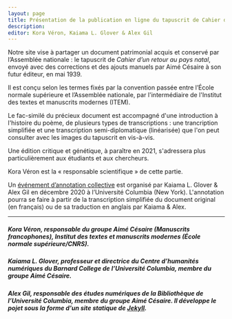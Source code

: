 ```yaml
---
layout: page
title: Présentation de la publication en ligne du tapuscrit de Cahier d’un retour au pays natal
description:  
editor: Kora Véron, Kaiama L. Glover & Alex Gil
---
```


Notre site vise à partager un document patrimonial acquis et conservé par l’Assemblée nationale : le tapuscrit de *Cahier d’un retour au pays natal*, envoyé avec des corrections et des ajouts manuels par Aimé Césaire à son futur éditeur, en mai 1939. 

Il est conçu selon les termes fixés par la convention passée entre l’École normale supérieure et l’Assemblée nationale, par l'intermédiaire de l'Institut des textes et manuscrits modernes (ITEM). 

Le fac-similé du précieux document est accompagné d'une introduction à l'histoire du poème, de plusieurs types de transcriptions : une trancription simplifiée et une transcription semi-diplomatique (linéarisée) que l'on peut consulter avec les images du tapuscrit en vis-à-vis.

Une édition critique et génétique, à paraître en 2021, s'adressera plus particulièrement aux étudiants et aux chercheurs. 

Kora Véron est la « responsable scientifique » de cette partie.

Un [événement d’annotation collective](http://caribbeandigitalnyc.net/2020/cahier/) est organisé par Kaiama L. Glover & Alex Gil en décembre 2020 à l’Université Columbia (New York). L'annotation pourra se faire à partir de la transcription simplifiée du document original (en français) ou de sa traduction en anglais par Kaiama & Alex.

---

##### Kora Véron, responsable du groupe Aimé Césaire (Manuscrits francophones), Institut des textes et manuscrits modernes (École normale supérieure/CNRS).
##### Kaiama L. Glover, professeur et directrice du Centre d’humanités numériques du Barnard College de l’Université Columbia, membre du groupe Aimé Césaire.
##### Alex Gil, responsable des études numériques de la Bibliothèque de l’Université Columbia, membre du groupe Aimé Césaire. Il développe le pojet sous la forme d'un site statique de [Jekyll](https://jekyllrb.com/).